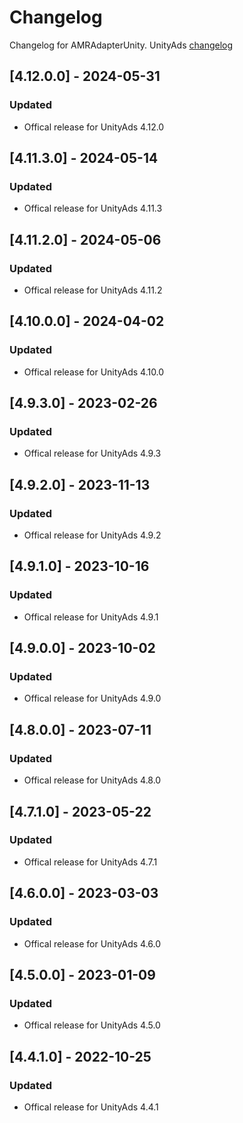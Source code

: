 # Changelog

Changelog for AMRAdapterUnity. 
UnityAds [changelog](https://github.com/Unity-Technologies/unity-ads-ios/releases)

## [4.12.0.0] - 2024-05-31
### Updated
- Offical release for UnityAds 4.12.0

## [4.11.3.0] - 2024-05-14
### Updated
- Offical release for UnityAds 4.11.3

## [4.11.2.0] - 2024-05-06
### Updated
- Offical release for UnityAds 4.11.2

## [4.10.0.0] - 2024-04-02
### Updated
- Offical release for UnityAds 4.10.0

## [4.9.3.0] - 2023-02-26
### Updated
- Offical release for UnityAds 4.9.3

## [4.9.2.0] - 2023-11-13
### Updated
- Offical release for UnityAds 4.9.2

## [4.9.1.0] - 2023-10-16
### Updated
- Offical release for UnityAds 4.9.1

## [4.9.0.0] - 2023-10-02
### Updated
- Offical release for UnityAds 4.9.0

## [4.8.0.0] - 2023-07-11
### Updated
- Offical release for UnityAds 4.8.0

## [4.7.1.0] - 2023-05-22
### Updated
- Offical release for UnityAds 4.7.1

## [4.6.0.0] - 2023-03-03
### Updated
- Offical release for UnityAds 4.6.0

## [4.5.0.0] - 2023-01-09
### Updated
- Offical release for UnityAds 4.5.0

## [4.4.1.0] - 2022-10-25
### Updated
- Offical release for UnityAds 4.4.1
